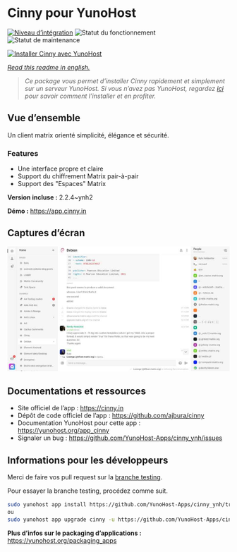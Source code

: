 <!--
N.B.: This README was automatically generated by https://github.com/YunoHost/apps/tree/master/tools/README-generator
It shall NOT be edited by hand.
-->

# Cinny pour YunoHost

[![Niveau d’intégration](https://dash.yunohost.org/integration/cinny.svg)](https://dash.yunohost.org/appci/app/cinny) ![Statut du fonctionnement](https://ci-apps.yunohost.org/ci/badges/cinny.status.svg) ![Statut de maintenance](https://ci-apps.yunohost.org/ci/badges/cinny.maintain.svg)

[![Installer Cinny avec YunoHost](https://install-app.yunohost.org/install-with-yunohost.svg)](https://install-app.yunohost.org/?app=cinny)

*[Read this readme in english.](./README.md)*

> *Ce package vous permet d’installer Cinny rapidement et simplement sur un serveur YunoHost.
Si vous n’avez pas YunoHost, regardez [ici](https://yunohost.org/#/install) pour savoir comment l’installer et en profiter.*

## Vue d’ensemble

Un client matrix orienté simplicité, élégance et sécurité.

### Features

- Une interface propre et claire
- Support du chiffrement Matrix pair-à-pair
- Support des "Espaces" Matrix


**Version incluse :** 2.2.4~ynh2

**Démo :** https://app.cinny.in

## Captures d’écran

![Capture d’écran de Cinny](./doc/screenshots/cinny.jpg)

## Documentations et ressources

* Site officiel de l’app : <https://cinny.in>
* Dépôt de code officiel de l’app : <https://github.com/ajbura/cinny>
* Documentation YunoHost pour cette app : <https://yunohost.org/app_cinny>
* Signaler un bug : <https://github.com/YunoHost-Apps/cinny_ynh/issues>

## Informations pour les développeurs

Merci de faire vos pull request sur la [branche testing](https://github.com/YunoHost-Apps/cinny_ynh/tree/testing).

Pour essayer la branche testing, procédez comme suit.

``` bash
sudo yunohost app install https://github.com/YunoHost-Apps/cinny_ynh/tree/testing --debug
ou
sudo yunohost app upgrade cinny -u https://github.com/YunoHost-Apps/cinny_ynh/tree/testing --debug
```

**Plus d’infos sur le packaging d’applications :** <https://yunohost.org/packaging_apps>